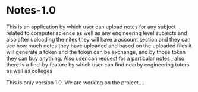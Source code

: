 # Notes-1.0
This is an application by which user can upload notes for any subject related to computer science as well as any engineering level subjects and also after uploading the nites they will have a account section and they can see how much notes they have uploaded and based on the uploaded files it will generate a token and the token can be exchange, and by those token they can buy anything. Also user can request for a particular notes , also there is a find-by feature by which user can find nearby engineering tutors as well as colleges 

This is only version 1.0. We are working on the project....

